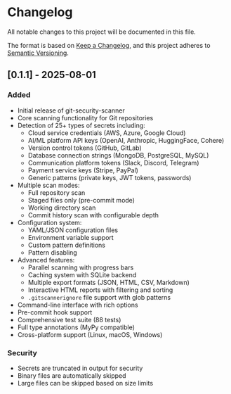 # Changelog

All notable changes to this project will be documented in this file.

The format is based on [Keep a Changelog](https://keepachangelog.com/en/1.0.0/),
and this project adheres to [Semantic Versioning](https://semver.org/spec/v2.0.0.html).

## [0.1.1] - 2025-08-01

### Added
- Initial release of git-security-scanner
- Core scanning functionality for Git repositories
- Detection of 25+ types of secrets including:
  - Cloud service credentials (AWS, Azure, Google Cloud)
  - AI/ML platform API keys (OpenAI, Anthropic, HuggingFace, Cohere)
  - Version control tokens (GitHub, GitLab)
  - Database connection strings (MongoDB, PostgreSQL, MySQL)
  - Communication platform tokens (Slack, Discord, Telegram)
  - Payment service keys (Stripe, PayPal)
  - Generic patterns (private keys, JWT tokens, passwords)
- Multiple scan modes:
  - Full repository scan
  - Staged files only (pre-commit mode)
  - Working directory scan
  - Commit history scan with configurable depth
- Configuration system:
  - YAML/JSON configuration files
  - Environment variable support
  - Custom pattern definitions
  - Pattern disabling
- Advanced features:
  - Parallel scanning with progress bars
  - Caching system with SQLite backend
  - Multiple export formats (JSON, HTML, CSV, Markdown)
  - Interactive HTML reports with filtering and sorting
  - `.gitscannerignore` file support with glob patterns
- Command-line interface with rich options
- Pre-commit hook support
- Comprehensive test suite (88 tests)
- Full type annotations (MyPy compatible)
- Cross-platform support (Linux, macOS, Windows)

### Security
- Secrets are truncated in output for security
- Binary files are automatically skipped
- Large files can be skipped based on size limits

[0.1.0]: https://github.com/vyacheslavmeyerzon/security-scanner/releases/tag/v0.1.0